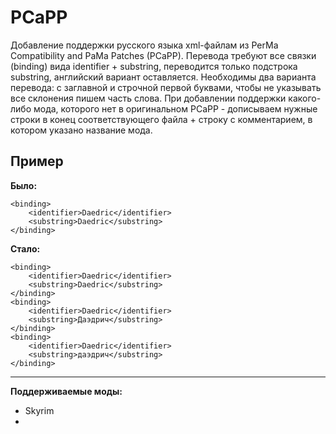 PCaPP
=====
Добавление поддержки русского языка xml-файлам из PerMa Compatibility and PaMa Patches (PCaPP).
Перевода требуют все связки (binding) вида identifier + substring, переводится только подстрока substring, английский вариант оставляется. Необходимы два варианта перевода: с заглавной и строчной первой буквами, чтобы не указывать все склонения пишем часть слова. При добавлении поддержки какого-либо мода, которого нет в оригинальном PCaPP - дописываем нужные строки в конец соответствующего файла + строку с комментарием, в котором указано название мода.

Пример
------

**Было:**

    <binding>
		<identifier>Daedric</identifier>
		<substring>Daedric</substring>
	</binding>

**Стало:**

    <binding>
		<identifier>Daedric</identifier>
		<substring>Daedric</substring>
	</binding>
	<binding>
		<identifier>Daedric</identifier>
		<substring>Даэдрич</substring>
	</binding>
	<binding>
		<identifier>Daedric</identifier>
		<substring>даэдрич</substring>
	</binding>


----------
**Поддерживаемые моды:**

 - Skyrim
 -  
